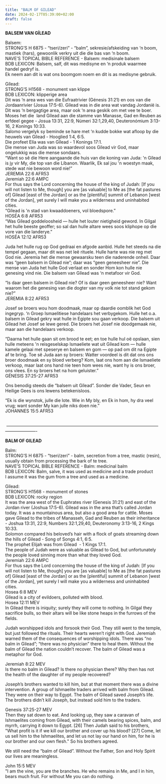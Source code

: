 ```yaml
---
title: "BALM OF GILEAD"
date: 2024-02-17T05:39:00+02:00
draft: false
---
```

<html>
 <head></head>
 <body>
  <p><strong>BALSEM VAN GÍLEAD</strong></p>
  <p>Balsem:&nbsp;<br>STRONG’S H 6875 - “tseri/zeri” - “balm”, sekresie/afskeiding van ‘n boom, mastiek (hars), gewoonlik verkry uit die die bas van ‘n boom.<br>NAVE’S TOPICAL BIBLE REFERENCE - Balsem: medisinale balsem&nbsp;<br>BDB LEXICON: Balsem, salf, dit was medisyne en ‘n produk waarmee handel gedryf is.<br>Ek neem aan dit is wat ons boomgom noem en dit is as medisyne gebruik.</p>
  <p>Gílead:<br>STRONG’S H1568 - monument van klippe<br>BDB LEXICON: klipperige area&nbsp;<br>Dit was ‘n area wes van die Eufraatrivier (Génesis 31:21) en oos van die Jordaanrivier (Josua 17:5-6). Gílead was in die area wat vandag Jordanië is. Dit was ‘n bergagtige area, maar ook ‘n area geskik om met vee te boer. Moses het die &nbsp;land Gílead aan die stamme van Manasse, Gad en Reuben as erfdeel gegee - Josua 13:31, 22:9, Númeri 32:1,29,40, Deuteronómium 3:13-16, 2 Konings 10:33.<br>Salomo vergelyk sy beminde se hare met ‘n kudde bokke wat afloop by die heuwels van Gílead - Hooglied 1:4, 6:5.<br>Die profeet Elía was van Gílead - 1 Konings 17:1.<br>Die mense van Juda was so waardevol soos Gílead vir God, maar ongelukkig was die mense sondaars.<br>“Want so sê die Here aangaande die huis van die koning van Juda: 'n Gílead is jy vir My, die top van die Líbanon. Waarlik, Ek sal jou 'n woestyn maak, stede wat nie bewoon word nie!”<br>‭‭JEREMIA‬ ‭22‬:‭6‬ ‭AFR53‬<br>Jeremiah 22:6 AMPC<br>For thus says the Lord concerning the house of the king of Judah: [If you will not listen to Me, though] you are [as valuable] to Me as [the fat pastures of] Gilead [east of the Jordan] or as the [plentiful] summit of Lebanon [west of the Jordan], yet surely I will make you a wilderness and uninhabited cities.<br>“Gílead is 'n stad van kwaaddoeners, vol bloedspore.”<br>‭‭HOSÉA‬ ‭6‬:‭8‬ ‭AFR53‬‬<br>“Was Gílead goddeloosheid — hulle het louter nietigheid geword. In Gilgal het hulle beeste geoffer; so sal dan hulle altare wees soos kliphope op die vore van die landerye.”<br>‭‭HOSÉA‬ ‭12‬:‭12‬ ‭AFR53‬‬</p>
  <p>Juda het hulle rug op God gedraai en afgode aanbid. Hulle het steeds na die tempel gegaan, maar dit was net leë rituele. Hulle harte was nie reg met God nie. Jeremia het die mense gewaarsku teen die naderende onheil. Daar was “geen balsem in Gílead nie”; daar was “geen geneesheer nie”. Die mense van Juda het hulle God verlaat en sonder Hom kon hulle nie genesing vind nie. Die balsem van Gílead was ‘n metafoor vir God.</p>
  <p>“Is daar geen balsem in Gílead nie? Of is daar geen geneesheer nie? Want waarom het die genesing van die dogter van my volk nie tot stand gekom nie?”<br>‭‭JEREMIA‬ ‭8‬:‭22‬ ‭AFR53‬‬</p>
  <p>Josef se broers wou hom doodmaak, maar op daardie oomblik het God ingegryp. ‘n Groep Ismaelitiese handelaars het verbygekom. Hulle het o.a. balsem in Gílead gekry wat hulle in Egipte sou gaan verkoop. Die balsem uit Gílead het Josef se lewe gered. Die broers het Josef nie doodgemaak nie, maar aan die handelaars verkoop.</p>
  <p>“Daarna het hulle gaan sit om brood te eet; en toe hulle hul oë opslaan, sien hulle meteens 'n reisgeselskap Ismaeliete wat uit Gílead kom — hulle kamele gelaai met speserye en balsem en gom — op pad om dit na Egipte af te bring. Toe sê Juda aan sy broers: Watter voordeel is dit dat ons ons broer doodmaak en sy bloed verberg? Kom, laat ons hom aan die Ismaeliete verkoop, maar laat ons hand nie teen hom wees nie, want hy is ons broer, ons vlees. En sy broers het na hom geluister.”<br>‭‭GÉNESIS‬ ‭37‬:‭25‬-‭27‬ ‭AFR53‬‬</p>
  <p>Ons benodig steeds die “balsem uit Gílead”. Sonder die Vader, Seun en Heilige Gees is ons lewens betekenisloos.</p>
  <p>“Ek is die wynstok, julle die lote. Wie in My bly, en Ek in hom, hy dra veel vrug; want sonder My kan julle niks doen nie.”<br>‭‭JOHANNES‬ ‭15‬:‭5‬ ‭AFR53‬‬</p>
  <p>&nbsp; &nbsp; &nbsp;——————————————————————————————————————————-</p>
  <p><strong>BALM OF GILEAD</strong></p>
  <p>Balm:<br>STRONG’S H 6875 - “tseri/zeri” - balm, secretion from a tree, mastic (resin), usually obtain from processing the bark of te tree.<br>NAVE’S TOPICAL BIBLE REFERENCE - Balm: medicinal balm<br>BDB LEXICON: Balm, salve, it was used as medicine and a trade product&nbsp;<br>I assume it was the gum from a tree and used as a medicine.</p>
  <p>Gilead:<br>STRONG’S H1568 - monument of stones<br>BDB LEXICON: rocky region<br>It was the area west of the Euphrates river (Genesis 31:21) and east of the Jordan river (Joshua 17:5-6). Gilead was in the area that’s called Jordan today. It was a mountainous area, but also a good area for cattle. Moses gave Gilead to the tribes of Manasseh, Gad and Reuben as their inheritance - Joshua 13:31, 22:9, Numbers 32:1,29,40, Deuteronomy 3:13-16, 2 Kings 10:33.<br>Solomon compared his beloved’s hair with a flock of goats streaming down the hills of Gilead - Song of Songs 4:1, 6:5.<br>The prophet Elijah was from Gilead &nbsp;- 1 Kings 17:1.<br>The people of Judah were as valuable as Gilead to God, but unfortunately the people loved sinning more than what they loved God.<br>Jeremiah 22:6 AMPC<br>For thus says the Lord concerning the house of the king of Judah: [If you will not listen to Me, though] you are [as valuable] to Me as [the fat pastures of] Gilead [east of the Jordan] or as the [plentiful] summit of Lebanon [west of the Jordan], yet surely I will make you a wilderness and uninhabited cities.<br>Hosea 6:8 MEV<br>Gilead is a city of evildoers, polluted with blood.<br>Hosea 12:11 MEV<br>In Gilead there is iniquity; surely they will come to nothing. In Gilgal they sacrifice bulls, so their altars will be like stone heaps in the furrows of the fields.</p>
  <p>Judah worshipped idols and forsook their God. They still went to the temple, but just followed the rituals. Their hearts weren’t right with God. Jeremiah warned them of the consequences of worshipping idols. There was “no balm in Gilead”; “there was no physician” there to heal them. Without the balm of Gilead the nation couldn’t recover. The balm of Gilead was a metaphor for God.</p>
  <p>Jeremiah 8:22 MEV<br>Is there no balm in Gilead? Is there no physician there? Why then has not the health of the daughter of my people recovered?</p>
  <p>Joseph’s brothers wanted to kill him, but at that moment there was a divine intervention. A group of Ishmaelite traders arrived with balm from Gilead. They were on their way to Egypt. The balm of Gilead saved Joseph’s life. The brothers didn’t kill Joseph, but instead sold him to the traders.</p>
  <p>Genesis 37:25-27 MEV<br>Then they sat down to eat. And looking up, they saw a caravan of Ishmaelites coming from Gilead, with their camels bearing spices, balm, and myrrh, carrying it down to Egypt. [26] Then Judah said to his brothers, "What profit is it if we kill our brother and cover up his blood? [27] Come, let us sell him to the Ishmaelites, and let us not lay our hand on him, for he is our brother and our own flesh." So his brothers agreed.</p>
  <p>We still need the “balm of Gilead”. Without the Father, Son and Holy Spirit our lives are meaningless.</p>
  <p>John 15:5 MEV<br>"I am the vine, you are the branches. He who remains in Me, and I in him, bears much fruit. For without Me you can do nothing.</p>
  <p>&nbsp;</p>
  <p>&nbsp;</p>
 </body>
</html>